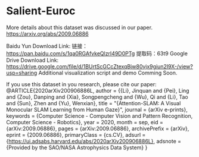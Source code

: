 # Salient-Euroc
More details about this dataset was discussed in our paper. 
https://arxiv.org/abs/2009.06886

Baidu Yun Download Link:
链接：https://pan.baidu.com/s/1qa0RGAfvkeQlzrI49D0PTg 
提取码：63t9
Google Drive Download Link:
https://drive.google.com/file/d/1BUrtScGCcZtexqBjw80vjx9giun2I9X-/view?usp=sharing
Additional visualization script and demo Comming Soon.

If you use this dataset in you research, please cite our paper:
@ARTICLE{2020arXiv200906886L,
       author = {{Li}, Jinquan and {Pei}, Ling and {Zou}, Danping and
         {Xia}, Songpengcheng and {Wu}, Qi and {Li}, Tao and {Sun}, Zhen and
         {Yu}, Wenxian},
        title = "{Attention-SLAM: A Visual Monocular SLAM Learning from Human Gaze}",
      journal = {arXiv e-prints},
     keywords = {Computer Science - Computer Vision and Pattern Recognition, Computer Science - Robotics},
         year = 2020,
        month = sep,
          eid = {arXiv:2009.06886},
        pages = {arXiv:2009.06886},
archivePrefix = {arXiv},
       eprint = {2009.06886},
 primaryClass = {cs.CV},
       adsurl = {https://ui.adsabs.harvard.edu/abs/2020arXiv200906886L},
      adsnote = {Provided by the SAO/NASA Astrophysics Data System}
}
